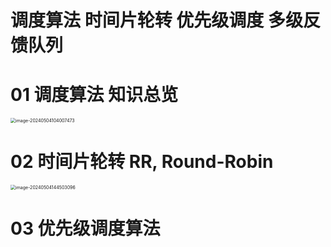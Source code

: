 # 调度算法 时间片轮转 优先级调度 多级反馈队列



# 01 调度算法 知识总览

<img src="https://cvp.oss-cn-shanghai.aliyuncs.com/picgo/202405041040628.png" alt="image-20240504104007473" style="zoom:50%;" />



# 02 时间片轮转 RR, Round-Robin

<img src="https://cvp.oss-cn-shanghai.aliyuncs.com/picgo/202405041445449.png" alt="image-20240504144503096" style="zoom:50%;" />



# 03 优先级调度算法

